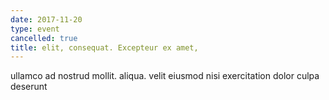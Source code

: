 ```yaml
---
date: 2017-11-20
type: event
cancelled: true
title: elit, consequat. Excepteur ex amet,
---
```

ullamco ad nostrud mollit. aliqua. velit eiusmod nisi exercitation dolor culpa deserunt